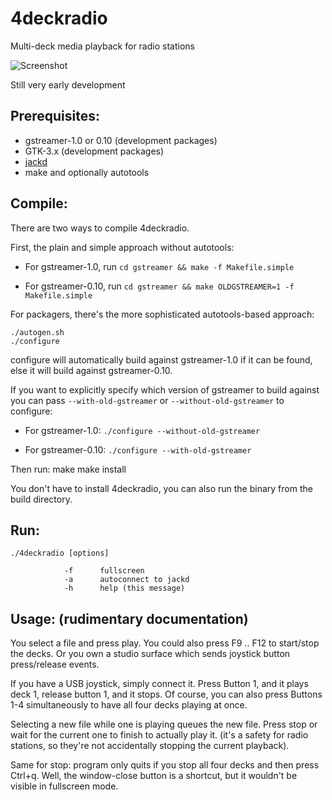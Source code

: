 4deckradio
==========

Multi-deck media playback for radio stations

![Screenshot](http://adiknoth.github.com/4deckradio/images/4deckradio.png)

Still very early development

Prerequisites:
--------------
  * gstreamer-1.0 or 0.10 (development packages)
  * GTK-3.x (development packages)
  * [jackd](http://jackaudio.org)
  * make and optionally autotools


Compile:
--------
There are two ways to compile 4deckradio.

First, the plain and simple approach without autotools:

  * For gstreamer-1.0, run
    `cd gstreamer && make -f Makefile.simple`

  * For gstreamer-0.10, run
    `cd gstreamer && make OLDGSTREAMER=1 -f Makefile.simple`

For packagers, there's the more sophisticated autotools-based approach:

    ./autogen.sh
    ./configure
    
configure will automatically build against gstreamer-1.0 if it can
be found, else it will build against gstreamer-0.10.
    
If you want to explicitly specify which version of gstreamer to build
against you can pass `--with-old-gstreamer` or `--without-old-gstreamer` to
configure:


  * For gstreamer-1.0:
    `./configure --without-old-gstreamer`

  * For gstreamer-0.10:
    `./configure --with-old-gstreamer`

Then run:
    make
    make install
    
You don't have to install 4deckradio, you can also run the binary from
the build directory.

Run:
----
    ./4deckradio [options]
    
                -f      fullscreen
                -a      autoconnect to jackd
                -h      help (this message)



Usage: (rudimentary documentation)
-----------------------------------

You select a file and press play. You could also press F9 .. F12 to
start/stop the decks. Or you own a studio surface which sends joystick
button press/release events.

If you have a USB joystick, simply connect it. Press Button 1, and it
plays deck 1, release button 1, and it stops. Of course, you can also
press Buttons 1-4 simultaneously to have all four decks playing at once.

Selecting a new file while one is playing queues the new file. Press
stop or wait for the current one to finish to actually play it. (it's a
safety for radio stations, so they're not accidentally stopping the
current playback).

Same for stop: program only quits if you stop all four decks and then
press Ctrl+q. Well, the window-close button is a shortcut, but it
wouldn't be visible in fullscreen mode.
